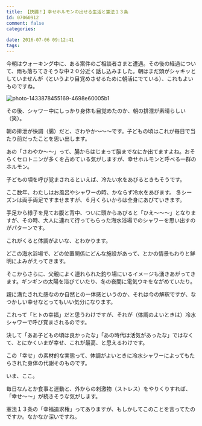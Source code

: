 ```yaml
---
title: 【快腸！】幸せホルモンの出せる生活と憲法１３条
id: 07060912
comment: false
categories:
   
date: 2016-07-06 09:12:41
tags:
---
```


今朝はウォーキング中に、ある案件のご相談者さまと遭遇。その後の経過について、雨も落ちてきそうな中２０分近く話し込みました。朝はまだ頭がシャキッとしていませんが（というより目覚めさせるために朝活にでている）、これもよいものですね。<!--more-->

![photo-1433878455169-4698e60005b1](http://ogasawara.me/wp/wp-content/uploads/2016/07/photo-1433878455169-4698e60005b1-1200x800.jpeg)


その後、シャワー中にしっかり身体も目覚めたのか、朝の排泄が素晴らしい（笑）。

朝の排泄が快調（腸）だと、さわやか〜〜〜です。子どもの頃はこれが毎日で当たり前だったことを思い出します。

あの「さわやか〜〜」って、腸からはじまって脳までなにか出てますよね。おそらくセロトニンが多くを占めている気がしますが、幸せホルモンと呼べる一群のホルモン。

子どもの頃を呼び覚まされるといえば、冷たい水をあびるときもそうです。

ここ数年、わたしはお風呂やシャワーの時、かならず冷水をあびます。
冬シーズンは両手両足ですませますが、６月くらいからは全身にあびていきます。

手足から様子を見てお腹と背中、ついに頭からあびると「ひえ〜〜〜」となりますが、その時、大人に連れて行ってもらった海水浴場でのシャワーを思い出すのがパターンです。

これがくると体調がよいな、とわかります。

どこの海水浴場で、どの位置関係にどんな施設があって、とかの情景もわりと鮮明によみがえってきます。

そこからさらに、父親によく連れられた釣り場にいるイメージも湧きあがってきます。ギンギンの太陽を浴びていたり、冬の夜間に電気ウキをながめていたり。

親に満たされた感なのか自然との一体感というのか、それは今の解釈ですが、なつかしい幸せなとってもいい気分になります。

これって「ヒトの幸福」だと思うわけですが、それが（体調のよいときは）冷水シャワーで呼び覚まされるのです。

決して「ああ子どもの頃は良かったな」「あの時代は活気があったな」ではなくて、とにかくいまが幸せ、これが最高、と思えるわけです。

この「幸せ」の素材的な実態って、体調がよいときに冷水シャワーによってもたらされた身体の代謝そのものです。

いま、ここ。

毎日なんとか食事と運動と、外からの刺激物（ストレス）をやりくりすれば、「幸せ〜〜」が続きそうな気がします。

憲法１３条の「幸福追求権」ってありますが、もしかしてこのことを言ってたのですか。なかなか深いですね。